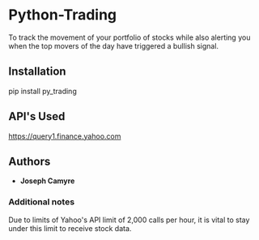 # Python-Trading
To track the movement of your portfolio of stocks while also alerting you when the top movers of the day have triggered a bullish signal. 

## Installation
pip install py_trading

## API's Used
https://query1.finance.yahoo.com

## Authors

* **Joseph Camyre**

### Additional notes

Due to limits of Yahoo's API limit of 2,000 calls per hour, it is vital to stay under this limit to receive stock data.

